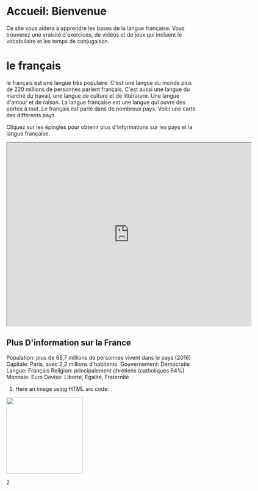 <h1>Accueil: Bienvenue</h1>

Ce site vous aidera à apprendre les bases de la langue française. Vous trouverez une vraisité d'exercices, de vidéos et de jeux qui
incluent le vocabulaire et les temps de conjugaison.

# le français  
le français est une langue très populaire. C'est une langue du monde plus de 220 millions de personnes parlent français. C'est aussi une 
langue du marché du travail, une langue de culture et de littérature. Une langue d'amour et de raison. La langue française est une langue 
qui ouvre des portes à tout. Le français est parlé dans de nombreux pays. Voici une carte des différents pays.

Cliquez sur les épingles pour obtenir plus d'informations sur les pays et la langue française.

<iframe src="https://www.google.com/maps/d/embed?mid=1uLU5fPWfe1gOV1aN5poZlTDULoA" width="640" height="480"></iframe>


<h2>Plus D'information sur la France</h2>

Population: plus de 66,7 millions de personnes vivent dans le pays (2016)
Capitale: Paris, avec 2,2 millions d'habitants.
Gouvernement: Démocratie
Langue: Français
Religion: principalement chrétiens (catholiques 64%)
Monnaie: Euro 
Devise: Liberté, Égalité, Fraternité


1) Here an image using HTML src code:

<img src="https://octodex.github.com/images/yaktocat.png" style="width:200px;" />

2
